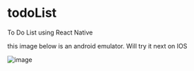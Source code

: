 # todoList
To Do List using React Native

this image below is an android emulator. Will try it next on IOS

![image](https://user-images.githubusercontent.com/104400450/172090402-2978f043-5728-4785-9db8-209f8b219a0d.png)

